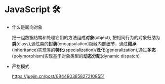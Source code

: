 # JavaScript 🛠 

* 什么是面向对象

  把一组数据结构和处理它们的方法组成**对象**(object), 把相同行为的对象归纳为**类**(class),通过类的**封装**(encapsulation)隐藏内部细节，通过**继承**(inheritance)实现类的**特化**(specialization)/**泛化**(generalization),通过**多态**(polymorphism)实现基于对象类型的**动态分配**(dynamic dispatch)

* 严格模式

  https://juejin.cn/post/6844903858272108551